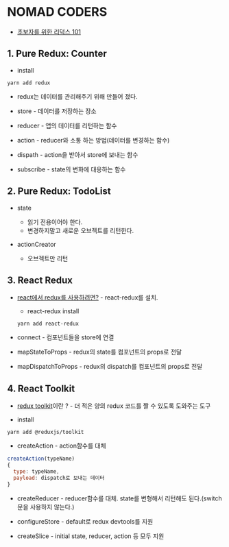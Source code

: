 # NOMAD CODERS

- [초보자를 위한 리덕스 101](https://academy.nomadcoders.co/p/build-a-timer-app-with-react-native-and-redux)

## 1. Pure Redux: Counter

* install
```
yarn add redux
```

* redux는 데이터를 관리해주기 위해 만들어 졌다.

* store - 데이터를 저장하는 장소
* reducer - 앱의 데이터를 리턴하는 함수
* action - reducer와 소통 하는 방법(데이터를 변경하는 함수)
* dispath - action을 받아서 store에 보내는 함수
* subscribe - state의 변화에 대응하는 함수

## 2. Pure Redux: TodoList

* state
  * 읽기 전용이어야 한다. 
  * 변경하지말고 새로운 오브젝트를 리턴한다.

* actionCreator
  * 오브젝트만 리턴

## 3. React Redux

* [react에서 redux를 사용하려면?](https://redux.js.org/basics/usage-with-react#installing-react-redux) - react-redux를 설치.
  * react-redux install
  ```
  yarn add react-redux
  ```

* connect - 컴포넌트들을 store에 연결
* mapStateToProps - redux의 state를 컴포넌트의 props로 전달
* mapDispatchToProps - redux의 dispatch를 컴포넌트의 props로 전달

## 4. React Toolkit

* [redux toolkit](https://redux.js.org/redux-toolkit/overview)이란 ? - 더 적은 양의 redux 코드를 짤 수 있도록 도와주는 도구

* install
```
yarn add @reduxjs/toolkit
```

* createAction - action함수를 대체
```javascript
createAction(typeName)
{
  type: typeName,
  payload: dispatch로 보내는 데이터
}

```

* createReducer - reducer함수를 대체. state를 변형해서 리턴해도 된다.(switch문을 사용하지 않는다.)

* configureStore - default로 redux devtools를 지원

* createSlice - initial state, reducer, action 등 모두 지원